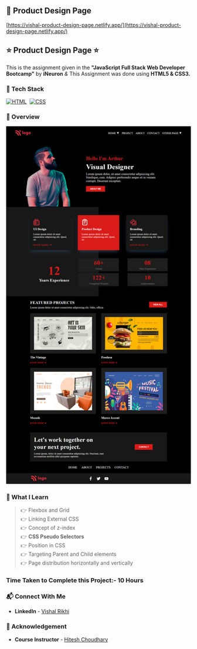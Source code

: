## 🔗 Product Design Page
[https://vishal-product-design-page.netlify.app/](https://vishal-product-design-page.netlify.app/)


## ⭐ Product Design Page ⭐

This is the assignment given in the **"JavaScript Full Stack Web Developer Bootcamp"** by **iNeuron** *&* This Assignment was done using **HTML5 & CSS3.**


### 📌 Tech Stack

[![HTML](https://img.shields.io/badge/html5%20-%23E34F26.svg?&style=for-the-badge&logo=html5&logoColor=white)](https://github.com/pk170970)&nbsp; [![CSS](https://img.shields.io/badge/css3%20-%231572B6.svg?&style=for-the-badge&logo=css3&logoColor=white)](https://github.com/pk170970)&nbsp;


### 📌 Overview

![PROJECT-SCREENSHOT](./vishal-product-design-page.png)

### 📌 What I Learn

> 👉 Flexbox and Grid  <br>
  👉 Linking External CSS  <br>
  👉 Concept of z-index  <br>
  👉 **CSS Pseudo Selectors**  <br>
  👉 Position in CSS <br>
  👉 Targeting Parent and Child elements <br>
  👉 Page distribution horizontally and vertically  <br>

### Time Taken to Complete this Project:- 10 Hours

### 📬 Connect With Me

- **LinkedIn** - [Vishal Rikhi](https://www.linkedin.com/in/vishal-rikhi/)

### 📌 Acknowledgement

- **Course Instructor** - [Hitesh Choudhary](https://www.linkedin.com/in/hiteshchoudhary/)


